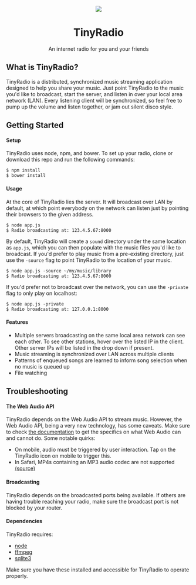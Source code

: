 <p align="center">
  <img src="http://i.imgur.com/yH85vgu.png"/>
</p>
<h1 align="center">TinyRadio</h1>
<p align="center">An internet radio for you and your friends</p>

## What is TinyRadio?
TinyRadio is a distributed, synchronized music streaming application designed to help you share your music. Just point TinyRadio to the music you'd like to broadcast, start the server, and listen in over your local area network (LAN). Every listening client will be synchronized, so feel free to pump up the volume and listen together, or jam out silent disco style.

## Getting Started
#### Setup
TinyRadio uses node, npm, and bower. To set up your radio, clone or download this repo and run the following commands:
```
$ npm install
$ bower install
```

#### Usage
At the core of TinyRadio lies the server. It will broadcast over LAN by default, at which point everybody on the network can listen just by pointing their browsers to the given address.
```
$ node app.js  
$ Radio broadcasting at: 123.4.5.67:8000
```

By default, TinyRadio will create a ```sound``` directory under the same location as ```app.js```, which you can then populate with the music files you'd like to broadcast. If you'd prefer to play music from a pre-existing directory, just use the ```-source``` flag to point TinyRadio to the location of your music.
```
$ node app.js -source ~/my/music/library
$ Radio broadcasting at: 123.4.5.67:8000
```

If you'd prefer not to broadcast over the network, you can use the ```-private``` flag to only play on localhost:
```
$ node app.js -private
$ Radio broadcasting at: 127.0.0.1:8000
```

#### Features
 - Multiple servers broadcasting on the same local area network can see each other. To see other stations, hover over the listed IP in the client. Other server IPs will be listed in the drop down if present.
 - Music streaming is synchronized over LAN across multiple clients
 - Patterns of enqueued songs are learned to inform song selection when no music is queued up
 - File watching


## Troubleshooting
#### The Web Audio API
TinyRadio depends on the Web Audio API to stream music. However, the Web Audio API, being a very new technology, has some caveats. Make sure to check [the documentation](https://developer.mozilla.org/en-US/docs/Web/API/Web_Audio_API) to get the specifics on what Web Audio can and cannot do. Some notable quirks:
 - On mobile, audio must be triggered by user interaction. Tap on the TinyRadio icon on mobile to trigger this.
 - In Safari, MP4s containing an MP3 audio codec are not supported [(source)](https://developer.mozilla.org/en-US/docs/Web/HTML/Supported_media_formats)

#### Broadcasting
TinyRadio depends on the broadcasted ports being available. If others are having trouble reaching your radio, make sure the broadcast port is not blocked by your router.

#### Dependencies
TinyRadio requires:
 - [node](https://nodejs.org/en/)
 - [ffmpeg](https://www.ffmpeg.org/)
 - [sqlite3](https://www.sqlite.org/)

Make sure you have these installed and accessible for TinyRadio to operate properly.


